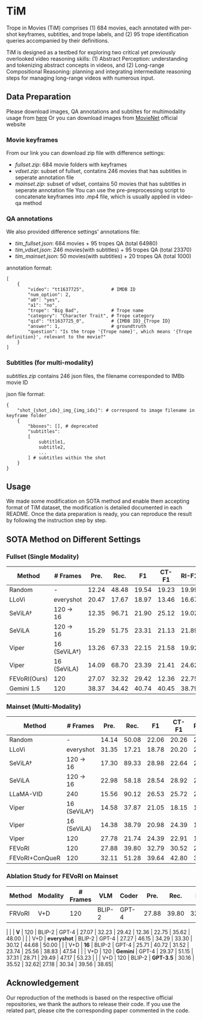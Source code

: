 # TiM
Trope in Movies (TiM) comprises (1) 684 movies, each annotated with per-shot keyframes, subtitles, and trope labels, and (2) 95 trope identification queries accompanied by their definitions.

TiM is designed as a testbed for exploring two critical yet previously overlooked video reasoning skills: (1) Abstract Perception: understanding and tokenizing abstract concepts in videos, and (2) Long-range Compositional Reasoning: planning and integrating intermediate reasoning steps for managing long-range videos with numerous input.

## Data Preparation
Please download images, QA annotations and subtiltes for multimodality usage from [here](https://drive.google.com/drive/folders/11RqbFUogRdU6MAJmnz9OrtZTWR9sx1Ia?usp=sharing)
Or you can download images from [MovieNet](https://movienet.github.io/) official website

### Movie keyframes
From our link you can download zip file with difference settings:
- *fullset.zip*: 684 movie folders with keyframes
- *vdset.zip*: subset of fullset, contatins 246 movies that has subtitles in seperate annotation file
- *mainset.zip*: subset of vdset, contains 50 movies that has subtitles in seperate annotation file
You can use the pre-preprocessing script to concatenate keyframes into .mp4 file, which is usually applied in video-qa method

### QA annotations
We also provided difference settings' annotations file:
- *tim_fullset.json*: 684 movies + 95 tropes QA (total 64980)
- *tim_vdset.json*: 246 movies(with subtitles) + 95 tropes QA (total 23370)
- *tim_mainset.json*: 50 movies(with subtitles) + 20 tropes QA (total 1000)
  
annotation format:
```json=
[
    {
        "video": "tt1637725",          # IMDB ID
        "num_option": 2,
        "a0": "yes",
        "a1": "no",
        "trope": "Big Bad",            # Trope name
        "category": "Character Trait", # Trope category
        "qid": "tt1637725_0",          # {IMDB ID}_{Trope ID}
        "answer": 1,                   # groundtruth
        "question": "Is the trope '{Trope name}', which means '{Trope definition}', relevant to the movie?"
    }
]
```

### Subtitles (for multi-modality)
*subtitles.zip* contains 246 json files, the filename corresponded to IMBb movie ID

json file format:
```json=
{
    "shot_{shot_idx}_img_{img_idx}": # correspond to image filename in keyframe folder
    {
        "bboxes": [], # deprecated
        "subtitles": 
        [
            subtitle1,
            subtitle2,
            ...
        ] # subtitles within the shot
    } 
}
```

## Usage
We made some modification on SOTA method and enable them accepting format of TiM dataset, the modification is detailed documented in each README. Once the data preparation is ready, you can reproduce the result by following the instruction step by step.

## SOTA Method on Different Settings
### Fullset (Single Modality)
| Method        | # Frames        | Pre.  | Rec.  | F1    | CT-F1 | RI-F1 | ST-F1 | SL-F1 |
|---------------|-----------------|-------|-------|-------|-------|-------|-------|-------|
| Random        | -               | 12.24 | 48.48 | 19.54 | 19.23 | 19.99 | 17.37 | 23.37 |
| LLoVi         | everyshot       | 20.47 | 17.67 | 18.97 | 13.46 | 16.67 | 15.22 | 25.58 |
| SeViLA†       | 120 → 16        | 12.35 | 96.71 | 21.90 | 25.12 | 19.02 | 22.38 | 20.96 |
| SeViLA        | 120 → 16        | 15.29 | 51.75 | 23.31 | 21.13 | 21.89 | 17.81 | 27.58 |
| Viper         | 16 (SeViLA†)    | 13.26 | 67.33 | 22.15 | 21.58 | 19.92 | 23.50 | 24.60 |
| Viper         | 16 (SeViLA)     | 14.09 | 68.70 | 23.39 | 21.41 | 24.62 | 20.99 | 26.85 |
| FEVoRI(Ours)  | 120             | 27.07 | 32.32 | 29.42 | 12.36 | 22.75 | 35.62 | 48.78 |
| Gemini 1.5    | 120             | 38.37 | 34.42 | 40.74 | 40.45 | 38.79 | 38.55 | 45.11 |
### Mainset (Multi-Modality)
| Method        | # Frames        | Pre.  | Rec.  | F1    | CT-F1 | RI-F1 | ST-F1 | SL-F1 |
|---------------|-----------------|-------|-------|-------|-------|-------|-------|-------|
| Random        | -               | 14.14 | 50.08 | 22.06 | 20.26 | 21.24 | 19.50 | 23.92 |
| LLoVi         | everyshot       | 31.35 | 17.21 | 18.78 | 20.20 | 24.40 | 35.95 | 40.63 |
| SeViLA†       | 120 → 16        | 17.30 | 89.33 | 28.98 | 22.64 | 24.76 | 32.83 | 35.79 |
| SeViLA        | 120 → 16        | 22.98 | 58.18 | 28.54 | 28.92 | 25.00 | 37.50 | 42.86 |
| LLaMA-VID     | 240             | 15.56 | 90.12 | 26.53 | 25.72 | 24.60 | 28.31 | 38.15 |
| Viper         | 16 (SeViLA†)    | 14.58 | 37.87 | 21.05 | 18.15 | 14.35 | 20.58 | 31.56 |
| Viper         | 16 (SeViLA)     | 14.38 | 38.79 | 20.98 | 24.39 | 15.22 | 18.02 | 24.76 |
| Viper         | 120             | 27.78 | 21.74 | 24.39 | 22.91 | 19.59 | 40.43 | 48.78 |
| FEVoRI        | 120             | 27.88 | 39.80 | 32.79 | 30.52 | 29.55 | 42.42 | 49.67 |
| FEVoRI+ConQueR | 120            | 32.11 | 51.28 | 39.64 | 42.80 | 34.48 | 39.78 | 55.17 |
### Ablation Study for FEVoRI on Mainset
| Method | Modality | # Frames  | VLM    | Coder | Pre.  | Rec.  | F1    | CT-F1 | RI-F1 | ST-F1 | SL-F1 |
|--------|----------|-----------|--------|-------|-------|-------|-------|-------|-------|-------|-------|
| FRVoRI | V+D      | 120       | BLIP-2 | GPT-4 | 27.88 | 39.80 | 32.79 | 30.52 | 29.55 | 42.42 | 49.67 |
|
|        | **V**     | 120      | BLIP-2 | GPT-4 | 27.07 | 32.23 | 29.42 | 12.36 | 22.75 | 35.62 | 48.00 |
|        | V+D      | **everyshot** | BLIP-2 | GPT-4 | 27.27 | 46.15 | 34.29 | 33.30 | 30.12 | 44.68 | 50.00 | 
|        | V+D      | **16**        | BLIP-2 | GPT-4 | 25.71 | 40.72 | 31.52 | 23.74 | 25.56 | 38.83 | 47.54 | 
|        | V+D      | 120       | **Gemini** | GPT-4 | 29.37 | 51.15 | 37.31 | 28.71 | 29.49 | 47.17 | 53.23 | 
|        | V+D      | 120       | BLIP-2 | **GPT-3.5** | 30.16 | 35.52 | 32.62| 27.18 | 30.34 | 39.56 | 38.65|

## Acknowledgement
Our reproduction of the methods is based on the respective official repositories, we thank the authors to release their code. If you use the related part, please cite the corresponding paper commented in the code.